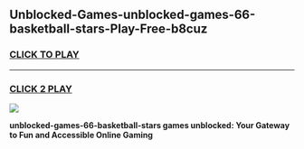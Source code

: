 
## Unblocked-Games-unblocked-games-66-basketball-stars-Play-Free-b8cuz
<h3>
<a href="https://premium76.site?title=unblocked-games-66-basketball-stars&ref=22A">CLICK TO PLAY</a></h3>
<hr>

<h3>
<a href="https://premium76.site?title=unblocked-games-66-basketball-stars&ref=22A">CLICK 2 PLAY</a>
  
</h3>

<a href="https://premium76.site?title=unblocked-games-66-basketball-stars&ref=22A"><img src="https://clearcache.store/games.png"></a>


**unblocked-games-66-basketball-stars games unblocked: Your Gateway to Fun and Accessible Online Gaming**
